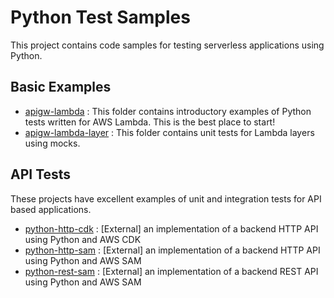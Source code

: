 # Python Test Samples

This project contains code samples for testing serverless applications using Python. 

## Basic Examples
* [apigw-lambda](./apigw-lambda) : This folder contains introductory examples of Python tests written for AWS Lambda. This is the best place to start!
* [apigw-lambda-layer](./apigw-lambda-layer) : This folder contains unit tests for Lambda layers using mocks.

## API Tests
These projects have excellent examples of unit and integration tests for API based applications. 
* [python-http-cdk](https://github.com/aws-samples/serverless-samples/tree/main/serverless-rest-api/python-http-cdk) : [External] an implementation of a backend HTTP API using Python and AWS CDK
* [python-http-sam](https://github.com/aws-samples/serverless-samples/tree/main/serverless-rest-api/python-http-sam) : [External] an implementation of a backend HTTP API using Python and AWS SAM
* [python-rest-sam](https://github.com/aws-samples/serverless-samples/tree/main/serverless-rest-api/python-rest-sam) : [External] an implementation of a backend REST API using Python and AWS SAM
